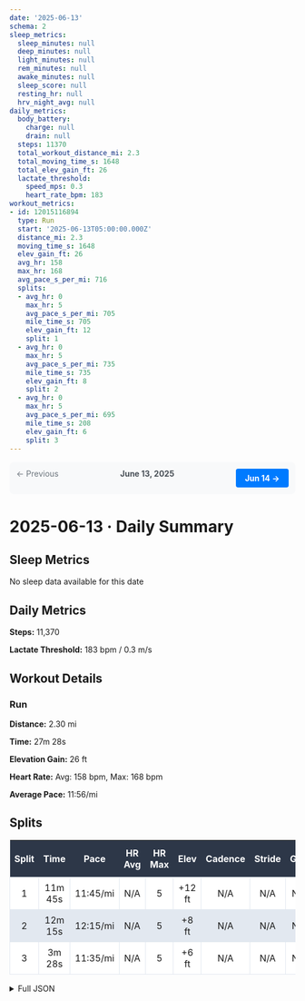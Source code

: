 ```yaml
---
date: '2025-06-13'
schema: 2
sleep_metrics:
  sleep_minutes: null
  deep_minutes: null
  light_minutes: null
  rem_minutes: null
  awake_minutes: null
  sleep_score: null
  resting_hr: null
  hrv_night_avg: null
daily_metrics:
  body_battery:
    charge: null
    drain: null
  steps: 11370
  total_workout_distance_mi: 2.3
  total_moving_time_s: 1648
  total_elev_gain_ft: 26
  lactate_threshold:
    speed_mps: 0.3
    heart_rate_bpm: 183
workout_metrics:
- id: 12015116894
  type: Run
  start: '2025-06-13T05:00:00.000Z'
  distance_mi: 2.3
  moving_time_s: 1648
  elev_gain_ft: 26
  avg_hr: 158
  max_hr: 168
  avg_pace_s_per_mi: 716
  splits:
  - avg_hr: 0
    max_hr: 5
    avg_pace_s_per_mi: 705
    mile_time_s: 705
    elev_gain_ft: 12
    split: 1
  - avg_hr: 0
    max_hr: 5
    avg_pace_s_per_mi: 735
    mile_time_s: 735
    elev_gain_ft: 8
    split: 2
  - avg_hr: 0
    max_hr: 5
    avg_pace_s_per_mi: 695
    mile_time_s: 208
    elev_gain_ft: 6
    split: 3
---
```

<div style="display: flex; justify-content: space-between; margin: 16px 0; padding: 12px; background-color: #f8f9fa; border-radius: 8px;"><span style="color: #6c757d;">← Previous</span><span style="font-weight: bold; color: #495057;">June 13, 2025</span><a href="14.md" style="display: inline-block; padding: 8px 16px; background-color: #007bff; color: white; text-decoration: none; border-radius: 4px; font-weight: bold;">Jun 14 →</a></div>

# 2025-06-13 · Daily Summary

## Sleep Metrics
No sleep data available for this date

## Daily Metrics
**Steps:** 11,370

**Lactate Threshold:** 183 bpm / 0.3 m/s

## Workout Details
### Run
**Distance:** 2.30 mi

**Time:** 27m 28s

**Elevation Gain:** 26 ft

**Heart Rate:** Avg: 158 bpm, Max: 168 bpm

**Average Pace:** 11:56/mi

## Splits

<style>
table { border-collapse: collapse; width: 100%; margin: 16px 0; }
th { background-color: #2d3748; color: white; padding: 12px 8px; text-align: center; font-weight: bold; }
td { padding: 8px; text-align: center; border: 1px solid #e2e8f0; }
tr:nth-child(even) { background-color: #e2e8f0; }
tr:nth-child(odd) { background-color: #ffffff; }
tr:hover { background-color: #cbd5e0; }
</style>

| Split | Time | Pace | HR Avg | HR Max | Elev | Cadence | Stride | GCT | VO |
|-------|------|------|---------|---------|------|---------|--------|-----|-----|
| 1 | 11m 45s | 11:45/mi | N/A | 5 | +12 ft | N/A | N/A | N/A | N/A |
| 2 | 12m 15s | 12:15/mi | N/A | 5 | +8 ft | N/A | N/A | N/A | N/A |
| 3 | 3m 28s | 11:35/mi | N/A | 5 | +6 ft | N/A | N/A | N/A | N/A |


<details>
<summary>Full JSON</summary>

```json
{
  "date": "2025-06-13",
  "schema": 2,
  "sleep_metrics": {
    "sleep_minutes": null,
    "deep_minutes": null,
    "light_minutes": null,
    "rem_minutes": null,
    "awake_minutes": null,
    "sleep_score": null,
    "resting_hr": null,
    "hrv_night_avg": null
  },
  "daily_metrics": {
    "body_battery": {
      "charge": null,
      "drain": null
    },
    "steps": 11370,
    "total_workout_distance_mi": 2.3,
    "total_moving_time_s": 1648,
    "total_elev_gain_ft": 26,
    "lactate_threshold": {
      "speed_mps": 0.3,
      "heart_rate_bpm": 183
    }
  },
  "workout_metrics": [
    {
      "id": 12015116894,
      "type": "Run",
      "start": "2025-06-13T05:00:00.000Z",
      "distance_mi": 2.3,
      "moving_time_s": 1648,
      "elev_gain_ft": 26,
      "avg_hr": 158,
      "max_hr": 168,
      "avg_pace_s_per_mi": 716,
      "splits": [
        {
          "avg_hr": 0,
          "max_hr": 5,
          "avg_pace_s_per_mi": 705,
          "mile_time_s": 705,
          "elev_gain_ft": 12,
          "split": 1
        },
        {
          "avg_hr": 0,
          "max_hr": 5,
          "avg_pace_s_per_mi": 735,
          "mile_time_s": 735,
          "elev_gain_ft": 8,
          "split": 2
        },
        {
          "avg_hr": 0,
          "max_hr": 5,
          "avg_pace_s_per_mi": 695,
          "mile_time_s": 208,
          "elev_gain_ft": 6,
          "split": 3
        }
      ]
    }
  ]
}
```
</details>
